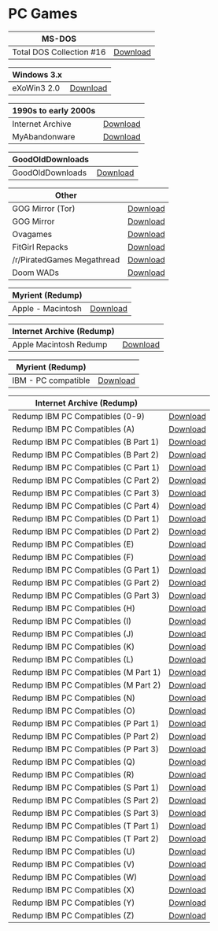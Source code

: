 # PC Games

|**MS-DOS**||
| ------ | ------ |
| Total DOS Collection #16 | [Download](https://archive.org/download/Total_DOS_Collection_Release_16_March_2019) |

|**Windows 3.x**||
| ------ | ------ |
| eXoWin3 2.0 | [Download](https://www.retro-exo.com/win3x.html) |

|**1990s to early 2000s**||
| ------ | ------ |
| Internet Archive | [Download](https://archive.org/) |
| MyAbandonware | [Download](https://www.myabandonware.com/) |

|**GoodOldDownloads**||
| ------ | ------ |
| GoodOldDownloads | [Download](https://gog-games.com) |

|**Other**||
| ------ | ------ |
| GOG Mirror (Tor)| [Download](https://goggamespc7v6z5e.onion/) |
| GOG Mirror | [Download](https://freegogpcgames.com/) |
| Ovagames | [Download](http://www.ovagames.com/) |
| FitGirl Repacks | [Download](https://fitgirl-repacks.site/) |
| /r/PiratedGames Megathread | [Download](https://rentry.org/pgames-mega-thread) |
| Doom WADs | [Download](https://archive.org/download/2020_03_22_DOOM/DOOM%20WADs/) |

|**Myrient (Redump)**||
| ------ | ------ |
| Apple - Macintosh | [Download](https://myrient.erista.me/files/Redump/Apple%20-%20Macintosh/) |

|**Internet Archive (Redump)**||
| ------ | ------ |
| Apple Macintosh Redump | [Download](https://archive.org/download/apple_macintosh) |

|**Myrient (Redump)**||
| ------ | ------ |
| IBM - PC compatible | [Download](https://myrient.erista.me/files/Redump/IBM%20-%20PC%20compatible/) |

|**Internet Archive (Redump)**||
| ------ | ------ |
| Redump IBM PC Compatibles (0-9) | [Download](https://archive.org/download/redump_pc_0) |
| Redump IBM PC Compatibles (A) | [Download](https://archive.org/download/redump_pc_A) |
| Redump IBM PC Compatibles (B Part 1) | [Download](https://archive.org/download/redump_pc_B) |
| Redump IBM PC Compatibles (B Part 2) | [Download](https://archive.org/download/redump_pc_B-2) |
| Redump IBM PC Compatibles (C Part 1) | [Download](https://archive.org/download/redump_pc_C) |
| Redump IBM PC Compatibles (C Part 2) | [Download](https://archive.org/download/redump_pc_C-2) |
| Redump IBM PC Compatibles (C Part 3) | [Download](https://archive.org/download/redump_pc_C-3) |
| Redump IBM PC Compatibles (C Part 4) | [Download](https://archive.org/download/redump_pc_C-4) |
| Redump IBM PC Compatibles (D Part 1) | [Download](https://archive.org/download/redump_pc_D) |
| Redump IBM PC Compatibles (D Part 2) | [Download](https://archive.org/download/redump_pc_D-2) |
| Redump IBM PC Compatibles (E) | [Download](https://archive.org/download/redump_pc_E) |
| Redump IBM PC Compatibles (F) | [Download](https://archive.org/download/redump_pc_F) |
| Redump IBM PC Compatibles (G Part 1) | [Download](https://archive.org/download/redump_pc_G) |
| Redump IBM PC Compatibles (G Part 2) | [Download](https://archive.org/download/redump_pc_G-2) |
| Redump IBM PC Compatibles (G Part 3) | [Download](https://archive.org/download/redump_pc_G-3) |
| Redump IBM PC Compatibles (H) | [Download](https://archive.org/download/redump_pc_H) |
| Redump IBM PC Compatibles (I) | [Download](https://archive.org/download/redump_pc_I) |
| Redump IBM PC Compatibles (J) | [Download](https://archive.org/download/redump_pc_J) |
| Redump IBM PC Compatibles (K) | [Download](https://archive.org/download/redump_pc_K) |
| Redump IBM PC Compatibles (L) | [Download](https://archive.org/download/redump_pc_L) |
| Redump IBM PC Compatibles (M Part 1) | [Download](https://archive.org/download/redump_pc_M) |
| Redump IBM PC Compatibles (M Part 2) | [Download](https://archive.org/download/redump_pc_M-2) |
| Redump IBM PC Compatibles (N) | [Download](https://archive.org/download/redump_pc_N) |
| Redump IBM PC Compatibles (O) | [Download](https://archive.org/download/redump_pc_O) |
| Redump IBM PC Compatibles (P Part 1) | [Download](https://archive.org/download/redump_pc_P) |
| Redump IBM PC Compatibles (P Part 2) | [Download](https://archive.org/download/redump_pc_P-2) |
| Redump IBM PC Compatibles (P Part 3) | [Download](https://archive.org/download/redump_pc_P-3) |
| Redump IBM PC Compatibles (Q) | [Download](https://archive.org/download/redump_pc_Q) |
| Redump IBM PC Compatibles (R) | [Download](https://archive.org/download/redump_pc_R) |
| Redump IBM PC Compatibles (S Part 1) | [Download](https://archive.org/download/redump_pc_S) |
| Redump IBM PC Compatibles (S Part 2) | [Download](https://archive.org/download/redump_pc_S-2) |
| Redump IBM PC Compatibles (S Part 3) | [Download](https://archive.org/download/redump_pc_S-3) |
| Redump IBM PC Compatibles (T Part 1) | [Download](https://archive.org/download/redump_pc_T) |
| Redump IBM PC Compatibles (T Part 2) | [Download](https://archive.org/download/redump_pc_T-2) |
| Redump IBM PC Compatibles (U) | [Download](https://archive.org/download/redump_pc_U) |
| Redump IBM PC Compatibles (V) | [Download](https://archive.org/download/redump_pc_V) |
| Redump IBM PC Compatibles (W) | [Download](https://archive.org/download/redump_pc_W) |
| Redump IBM PC Compatibles (X) | [Download](https://archive.org/download/redump_pc_X) |
| Redump IBM PC Compatibles (Y) | [Download](https://archive.org/download/redump_pc_Y) |
| Redump IBM PC Compatibles (Z) | [Download](https://archive.org/download/redump_pc_Z) |
